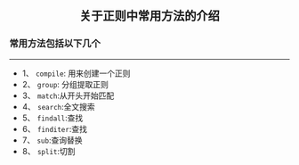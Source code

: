 ## <center>关于正则中常用方法的介绍</center>

### 常用方法包括以下几个
---

* 1、 `compile`: 用来创建一个正则
* 2、 `group`: 分组提取正则
* 3、 `match`:从开头开始匹配
* 4、 `search`:全文搜索
* 5、 `findall`:查找
* 6、 `finditer`:查找
* 7、 `sub`:查询替换
* 8、 `split`:切割